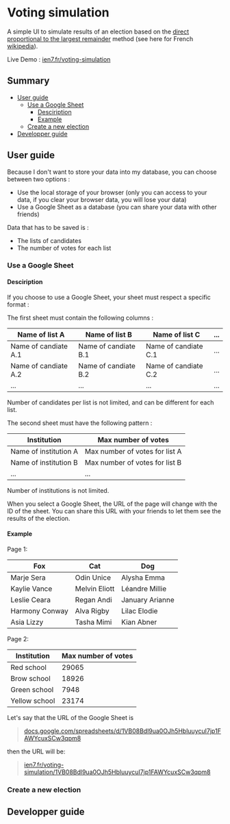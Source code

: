 <!-- omit in toc -->
# Voting simulation

A simple UI to simulate results of an election based on the [direct proportional to the largest remainder](https://github.com/seba1204/voting-simulation.git) method (see here for French [wikipedia](https://fr.wikipedia.org/wiki/Scrutin_proportionnel_plurinominal#M%C3%A9thode_utilisant_le_quotient_de_Hare)).

Live Demo : [ien7.fr/voting-simulation](https://ien7.fr/voting-simulation)

<!-- omit in toc -->
## Summary

- [User guide](#user-guide)
  - [Use a Google Sheet](#use-a-google-sheet)
    - [Desciription](#desciription)
    - [Example](#example)
  - [Create a new election](#create-a-new-election)
- [Developper guide](#developper-guide)

## User guide

Because I don't want to store your data into my database, you can choose between two options :

- Use the local storage of your browser (only you can access to your data, if you clear your browser data, you will lose your data)
- Use a Google Sheet as a database (you can share your data with other friends)

Data that has to be saved is :

- The lists of candidates
- The number of votes for each list

### Use a Google Sheet

#### Desciription

If you choose to use a Google Sheet, your sheet must respect a specific format :

The first sheet must contain the following columns :

| Name of list A | Name of list B | Name of list C | ... |
| -------------- | -------------- | -------------- | --- |
| Name of candiate A.1 | Name of candiate B.1 | Name of candiate C.1 | ... |
| Name of candiate A.2 | Name of candiate B.2 | Name of candiate C.2 | ... |
| ... | ... | ... | ... |

Number of candidates per list is not limited, and can be different for each list.

The second sheet must have the following pattern :

| Institution | Max number of votes  |
| -------------- | -------------- |
| Name of institution A | Max number of votes for list A |
| Name of institution B | Max number of votes for list B |
| ... | ... |

Number of institutions is not limited.

When you select a Google Sheet, the URL of the page will change with the ID of the sheet. You can share this URL with your friends to let them see the results of the election.

#### Example

Page 1:

| Fox | Cat | Dog |
| -------------- | -------------- | -------------- |
| Marje Sera |  Odin Unice |  Alysha Emma |
| Kaylie Vance | Melvin Eliott | Léandre Millie |
| Leslie Ceara | Regan Andi | January Arianne |
| Harmony Conway | Alva Rigby | Lilac Elodie |
| Asia Lizzy | Tasha Mimi  | Kian Abner  |

Page 2:

| Institution | Max number of votes  |
| -------------- | -------------- |
| Red school | 29065 |
| Brow school | 18926 |
| Green school | 7948 |
| Yellow school | 23174 |

Let's say that the URL of the Google Sheet is

> [docs.google.com/spreadsheets/d/1VB08Bdl9ua0OJh5HbluuycuI7jp1FAWYcuxSCw3qpm8](https://docs.google.com/spreadsheets/d/1VB08Bdl9ua0OJh5HbluuycuI7jp1FAWYcuxSCw3qpm8)

then the URL will be:

> [ien7.fr/voting-simulation/1VB08Bdl9ua0OJh5HbluuycuI7jp1FAWYcuxSCw3qpm8](https://ien7.fr/voting-simulation/1VB08Bdl9ua0OJh5HbluuycuI7jp1FAWYcuxSCw3qpm8)

### Create a new election

## Developper guide
